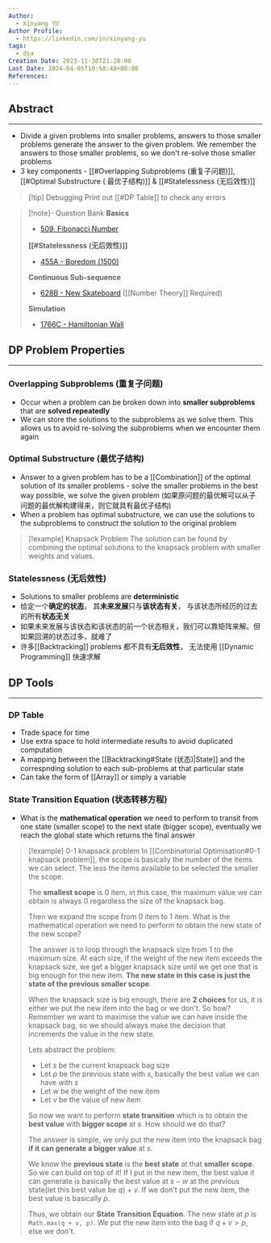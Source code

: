 ```yaml
---
Author:
  - Xinyang YU
Author Profile:
  - https://linkedin.com/in/xinyang-yu
tags:
  - dsa
Creation Date: 2023-11-30T21:28:00
Last Date: 2024-04-05T10:58:48+08:00
References: 
---
```

## Abstract
---
- Divide a given problems into smaller problems, answers to those smaller problems generate the answer to the given problem. We remember the answers to those smaller problems, so we don't re-solve those smaller problems
- 3 key components - [[#Overlapping Subproblems (重复子问题)]], [[#Optimal Substructure ( 最优子结构)]] & [[#Statelessness (无后效性)]]

>[!tip] Debugging
> Print out [[#DP Table]] to check any errors


>[!note]- Question Bank
> **Basics**
> - [509. Fibonacci Number](https://leetcode.cn/problems/fibonacci-number/)
>   
> **[[#Statelessness (无后效性)]]**
> - [455A - Boredom (1500)](https://codeforces.com/problemset/problem/455/A)
>   
> **Continuous Sub-sequence**
> - [628B - New Skateboard](https://xy241-dsa.notion.site/B-New-Skateboard-99fcc366365b4a579fba2a1466cdf6a8?pvs=4) ([[Number Theory]] Required)
> 
> **Simulation**
> - [1766C - Hamiltonian Wall](https://xy241-dsa.notion.site/1766C-Hamiltonian-Wall-4908ce5950ef4e9cbb0800225e20f65a?pvs=4)


## DP Problem Properties 
---
### Overlapping Subproblems (重复子问题)
- Occur when a problem can be broken down into **smaller subproblems** that are **solved repeatedly**
- We can store the solutions to the subproblems as we solve them. This allows us to avoid re-solving the subproblems when we encounter them again
### Optimal Substructure (最优子结构)
- Answer to a given problem has to be a [[Combination]] of the optimal solution of its smaller problems - solve the smaller problems in the best way possible, we solve the given problem (如果原问题的最优解可以从子问题的最优解构建得来，则它就具有最优子结构)
- When a problem has optimal substructure, we can use the solutions to the subproblems to construct the solution to the original problem

>[!example] Knapsack Problem
> The solution can be found by combining the optimal solutions to the knapsack problem with smaller weights and values.
### Statelessness (无后效性)
- Solutions to smaller problems are **deterministic**  
- 给定一个**确定的状态**， 其**未来发展**只与**该状态有关**， 与该状态所经历的过去的所有**状态无关**
- 如果未来发展与该状态和该状态的前一个状态相关，我们可以靠矩阵来解。但如果回溯的状态过多，就难了
- 许多[[Backtracking]] problems 都不具有**无后效性**， 无法使用 [[Dynamic Programming]] 快速求解


## DP Tools
---
### DP Table
- Trade space for time
- Use extra space to hold intermediate results to avoid duplicated computation
- A mapping between the [[Backtracking#State (状态)|State]] and the correspnding solution to each sub-problems at that particular state
- Can take the form of [[Array]] or simply a variable
### State Transition Equation (状态转移方程)
- What is the **mathematical operation** we need to perform to transit from one state (smaller scope) to the next state (bigger scope), eventually we reach the global state which returns the final answer

>[!example] 0-1 knapsack problem
> In [[Combinatorial Optimisation#0-1 knapsack problem]], the scope is basically the number of the items we can select. The less the items available to be selected the smaller the scope.
> 
> The **smallest scope** is $0$  item, in this case, the maximum value we can obtain is always $0$ regardless the size of the knapsack bag.
> 
> Then we expand the scope from $0$ item to $1$ item. What is the mathematical operation we need to perform to obtain the new state of the new scope? 
> 
> The answer is to loop through the knapsack size from $1$ to the maximum size. At each size, if the weight of the new item exceeds the knapsack size, we get a bigger knapsack size until we get one that is big enough for the new item. **The new state in this case is just the state of the previous smaller scope**.
> 
> When the knapsack size is big enough, there are **2 choices** for us, it is either we put the new item into the bag or we don't. So how? Remember we want to maximise the value we can have inside the knapsack bag, so we should always make the decision that increments the value in the new state.
> 
> Lets abstract the problem:
> - Let $s$ be the current knapsack bag size
> - Let $p$ be the previous state with $s$, basically the best value we can have with $s$
> - Let $w$ be the weight of the new item
> - Let $v$ be the value of new item
> 
> So now we want to perform **state transition** which is to obtain the **best value** with **bigger scope** at $s$. How should we do that?
> 
> The answer is simple, we only put the new item into the knapsack bag **if it can generate a bigger value** at $s$.
> 
> We know the **previous state** is the **best state** at that **smaller scope**. So we can build on top of it! If I put in the new item, the best value it can generate is basically the best value at $s-w$ at the previous state(let this best value be $q$) + $v$. If we don't put the new item, the best value is basically $p$.
> 
> Thus, we obtain our **State Transition Equation**. The new state at $p$ is  `Math.max(q + v, p)`. We put the new item into the bag if $q+v \gt p$, else we don't.